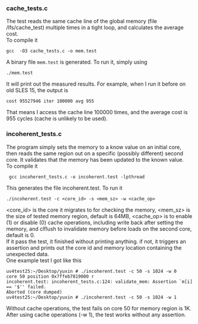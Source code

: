 ### cache_tests.c
The test reads the same cache line of the global memory (file /lfs/cache_test) multiple times in a tight loop, 
and calculates the average cost.  
To compile it

    gcc  -O3 cache_tests.c -o mem.test

A binary file `mem.test` is generated. To run it, simply using

    ./mem.test
  
It will print out the measured results. 
For example, when I run it before on old SLES 15, the output is

    cost 95527946 iter 100000 avg 955
  
That means I access the cache line 100000 times, and the average cost is 955 cycles (cache is unlikely to be used).
### incoherent_tests.c
The program simply sets the memory to a know value on an initial core, then reads the same region out on a specific 
(possibly different) second core.  It validates that the memory has been updated to the known value.   
To compile it

     gcc incoherent_tests.c -o incoherent.test -lpthread

 This generates the file incoherent.test. To run it
 
    ./incoherent.test -c <core_id> -s <mem_sz> -w <cache_op>

<core_id> is the core it migrates to for checking the memory, <mem_sz> is the size of tested memory region, default is 64MB, 
<cache_op> is to enable (1) or disable (0) cache operations,  including write back after setting the memory, and clflush to 
invalidate memory before loads on the second core, default is 0.  
If it pass the test, it finished without printing anything. if not, it triggers an assertion and prints out the core id and 
memory location containing the unexpected data.  
One example test I got like this
```
uv4test25:~/Desktop/yuxin # ./incoherent.test -c 50 -s 1024 -w 0                        
core 50 position 0x7ffeb7819000 r                                                       
incoherent.test: incoherent_tests.c:124: validate_mem: Assertion `m[i] == '$'' failed.  
Aborted (core dumped)
uv4test25:~/Desktop/yuxin # ./incoherent.test -c 50 -s 1024 -w 1
```
Without cache operations, the test fails on core 50 for memory region is 1K. After using cache operations (-w 1), 
the test works without any assertion.  
